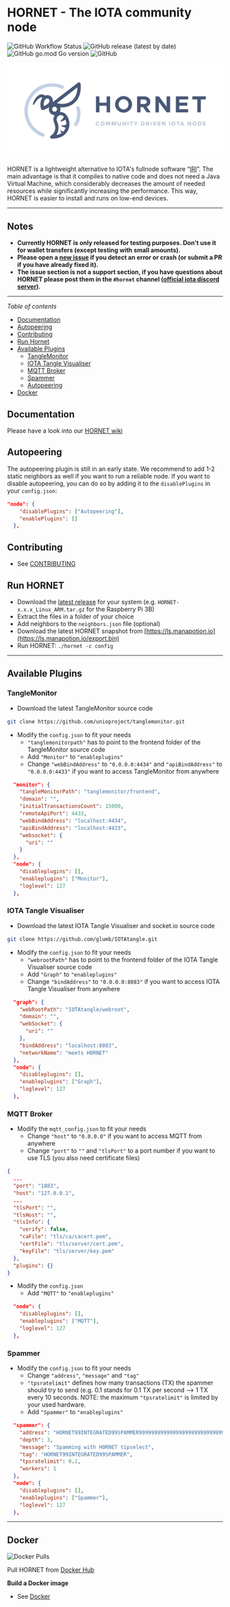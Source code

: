 # HORNET - The IOTA community node

![GitHub Workflow Status](https://img.shields.io/github/workflow/status/gohornet/hornet/Build?style=for-the-badge) ![GitHub release (latest by date)](https://img.shields.io/github/v/release/gohornet/hornet?style=for-the-badge) ![GitHub go.mod Go version](https://img.shields.io/github/go-mod/go-version/gohornet/hornet?style=for-the-badge) ![GitHub](https://img.shields.io/github/license/gohornet/hornet?style=for-the-badge)

<p><img src="https://raw.githubusercontent.com/gohornet/logo/master/HORNET_logo.svg?sanitize=true"></p>

HORNET is a lightweight alternative to IOTA's fullnode software “[IRI](https://github.com/iotaledger/iri)”.
The main advantage is that it compiles to native code and does not need a Java Virtual Machine, which considerably decreases the amount of needed resources while significantly increasing the performance.
This way, HORNET is easier to install and runs on low-end devices.

---

## Notes

- **Currently HORNET is only released for testing purposes. Don't use it for wallet transfers (except testing with small amounts).**
- **Please open a [new issue](https://github.com/gohornet/hornet/issues/new) if you detect an error or crash (or submit a PR if you have already fixed it).**
- **The issue section is not a support section, if you have questions about HORNET please post them in the `#hornet` channel ([official iota discord server](https://discord.iota.org/)).**

---

*Table of contents*

<!--ts-->
  * [Documentation](#documentation)
  * [Autopeering](#autopeering)
  * [Contributing](#contributing)
  * [Run Hornet](#run-hornet)
  * [Available Plugins](#available-plugins)
    * [TangleMonitor](#tanglemonitor)
    * [IOTA Tangle Visualiser](#iota-tangle-visualiser)
    * [MQTT Broker](#mqtt-broker)
    * [Spammer](#spammer)
    * [Autopeering](#autopeering)
  * [Docker](#docker)
<!--te-->

## Documentation

Please have a look into our [HORNET wiki](https://github.com/gohornet/hornet/wiki)

## Autopeering

The autopeering plugin is still in an early state. We recommend to add 1-2 static neighbors as well if you want to run a reliable node.
If you want to disable autopeering, you can do so by adding it to the `disablePlugins` in your `config.json`:

```json
"node": {
    "disablePlugins": ["Autopeering"],
    "enablePlugins": []
  },
```

## Contributing

- See [CONTRIBUTING](/CONTRIBUTING.md)

## Run HORNET

- Download the [latest release](https://github.com/gohornet/hornet/releases/latest) for your system (e.g. `HORNET-x.x.x_Linux_ARM.tar.gz` for the Raspberry Pi 3B)
- Extract the files in a folder of your choice
- Add neighbors to the `neighbors.json` file (optional)
- Download the latest HORNET snapshot from [https://ls.manapotion.io](https://ls.manapotion.io/export.bin)
- Run HORNET: `./hornet -c config`

---

## Available Plugins

### TangleMonitor

- Download the latest TangleMonitor source code

```bash
git clone https://github.com/unioproject/tanglemonitor.git
```

- Modify the `config.json` to fit your needs
  - `"tanglemonitorpath"` has to point to the frontend folder of the TangleMonitor source code
  - Add `"Monitor"` to `"enableplugins"`
  - Change `"webBindAddress"` to `"0.0.0.0:4434"` and `"apiBindAddress"` to `"0.0.0.0:4433"` if you want to access TangleMonitor from anywhere

```json
  "monitor": {
    "tangleMonitorPath": "tanglemonitor/frontend",
    "domain": "",
    "initialTransactionsCount": 15000,
    "remoteApiPort": 4433,
    "webBindAddress": "localhost:4434",
    "apiBindAddress": "localhost:4433",
    "websocket": {
      "uri": ""
    }
  },
  "node": {
    "disableplugins": [],
    "enableplugins": ["Monitor"],
    "loglevel": 127
  },
```

### IOTA Tangle Visualiser

- Download the latest IOTA Tangle Visualiser and socket.io source code

```bash
git clone https://github.com/glumb/IOTAtangle.git
```

- Modify the `config.json` to fit your needs
  - `"webrootPath"` has to point to the frontend folder of the IOTA Tangle Visualiser source code
  - Add `"Graph"` to `"enableplugins"`
  - Change `"bindAddress"` to `"0.0.0.0:8083"` if you want to access IOTA Tangle Visualiser from anywhere

```json
  "graph": {
    "webRootPath": "IOTAtangle/webroot",
    "domain": "",
    "webSocket": {
      "uri": ""
    },
    "bindAddress": "localhost:8083",
    "networkName": "meets HORNET"
  },
  "node": {
    "disableplugins": [],
    "enableplugins": ["Graph"],
    "loglevel": 127
  },
```

### MQTT Broker

- Modify the `mqtt_config.json` to fit your needs
  - Change `"host"` to `"0.0.0.0"` if you want to access MQTT from anywhere
  - Change `"port"` to `""` and `"tlsPort"` to a port number if you want to use TLS (you also need certificate files)

```json
{
  ...
  "port": "1883",
  "host": "127.0.0.1",
  ...
  "tlsPort": "",
  "tlsHost": "",
  "tlsInfo": {
    "verify": false,
    "caFile": "tls/ca/cacert.pem",
    "certFile": "tls/server/cert.pem",
    "keyFile": "tls/server/key.pem"
  },
  "plugins": {}
}
```

- Modify the `config.json`
  - Add `"MQTT"` to `"enableplugins"`

```json
  "node": {
    "disableplugins": [],
    "enableplugins": ["MQTT"],
    "loglevel": 127
  },
```

### Spammer

- Modify the `config.json` to fit your needs
  - Change `"address"`, `"message"` and `"tag"`
  - `"tpsratelimit"` defines how many transactions (TX) the spammer should try to send (e.g. 0.1 stands for 0.1 TX per second --> 1 TX every 10 seconds. NOTE: the maximum `"tpsratelimit"` is limited by your used hardware.
  - Add `"Spammer"` to `"enableplugins"`

```json
  "spammer": {
    "address": "HORNET99INTEGRATED99SPAMMER999999999999999999999999999999999999999999999999999999",
    "depth": 3,
    "message": "Spamming with HORNET tipselect",
    "tag": "HORNET99INTEGRATED99SPAMMER",
    "tpsratelimit": 0.1,
    "workers": 1
  },
  "node": {
    "disableplugins": [],
    "enableplugins": ["Spammer"],
    "loglevel": 127
  },
```

---

## Docker

![Docker Pulls](https://img.shields.io/docker/pulls/gohornet/hornet?style=for-the-badge)

Pull HORNET from [Docker Hub](https://hub.docker.com/r/gohornet/hornet)

**Build a Docker image**

- See [Docker](docker/README.md)

